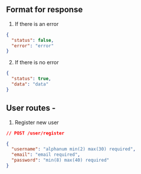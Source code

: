## Format for response

1. If there is an error

```json
{
  "status": false,
  "error": "error"
}
```

2. If there is no error

```json
{
  "status": true,
  "data": "data"
}
```

## User routes -

1. Register new user

```json
// POST /user/register

{
  "username": "alphanum min(2) max(30) required",
  "email": "email required",
  "password": "min(8) max(40) required"
}
```
